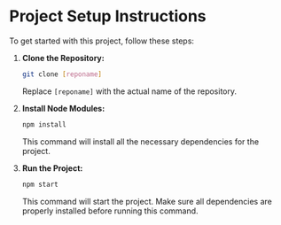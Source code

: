 # Project Setup Instructions

To get started with this project, follow these steps:

1. **Clone the Repository:**
   ```bash
   git clone [reponame]
   ```
   Replace `[reponame]` with the actual name of the repository.
2. **Install Node Modules:**

   ```bash
   npm install
   ```

   This command will install all the necessary dependencies for the project.

3. **Run the Project:**

   ```bash
   npm start
   ```

   This command will start the project. Make sure all dependencies are properly installed before running this command.
